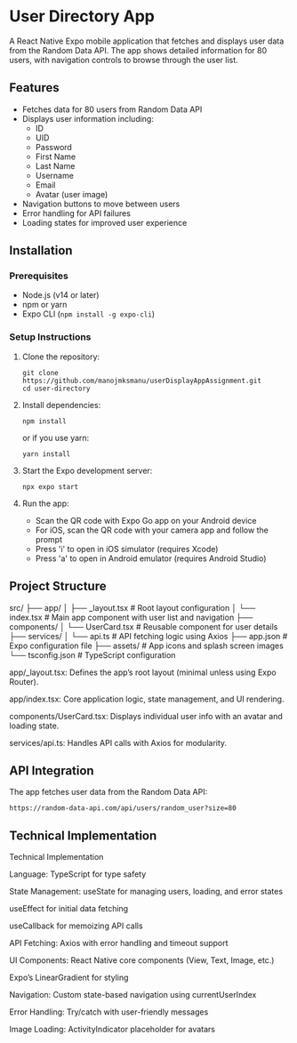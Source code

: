 # User Directory App

A React Native Expo mobile application that fetches and displays user data from the Random Data API. The app shows detailed information for 80 users, with navigation controls to browse through the user list.

## Features

- Fetches data for 80 users from Random Data API
- Displays user information including:
  - ID
  - UID
  - Password
  - First Name
  - Last Name
  - Username
  - Email
  - Avatar (user image)
- Navigation buttons to move between users
- Error handling for API failures
- Loading states for improved user experience

## Installation

### Prerequisites

- Node.js (v14 or later)
- npm or yarn
- Expo CLI (`npm install -g expo-cli`)

### Setup Instructions

1. Clone the repository:

   ```
   git clone https://github.com/manojmksmanu/userDisplayAppAssignment.git
   cd user-directory
   ```

2. Install dependencies:

   ```
   npm install
   ```

   or if you use yarn:

   ```
   yarn install
   ```

3. Start the Expo development server:

   ```
   npx expo start
   ```

4. Run the app:
   - Scan the QR code with Expo Go app on your Android device
   - For iOS, scan the QR code with your camera app and follow the prompt
   - Press 'i' to open in iOS simulator (requires Xcode)
   - Press 'a' to open in Android emulator (requires Android Studio)

## Project Structure

src/
├── app/
│ ├── \_layout.tsx # Root layout configuration
│ └── index.tsx # Main app component with user list and navigation
├── components/
│ └── UserCard.tsx # Reusable component for user details
├── services/
│ └── api.ts # API fetching logic using Axios
├── app.json # Expo configuration file
├── assets/ # App icons and splash screen images
└── tsconfig.json # TypeScript configuration

app/_layout.tsx: Defines the app’s root layout (minimal unless using Expo Router).

app/index.tsx: Core application logic, state management, and UI rendering.

components/UserCard.tsx: Displays individual user info with an avatar and loading state.

services/api.ts: Handles API calls with Axios for modularity.

## API Integration

The app fetches user data from the Random Data API:

```
https://random-data-api.com/api/users/random_user?size=80
```

## Technical Implementation

Technical Implementation

Language: TypeScript for type safety

State Management: useState for managing users, loading, and error states

useEffect for initial data fetching

useCallback for memoizing API calls

API Fetching: Axios with error handling and timeout support

UI Components: React Native core components (View, Text, Image, etc.)

Expo’s LinearGradient for styling

Navigation: Custom state-based navigation using currentUserIndex

Error Handling: Try/catch with user-friendly messages

Image Loading: ActivityIndicator placeholder for avatars


